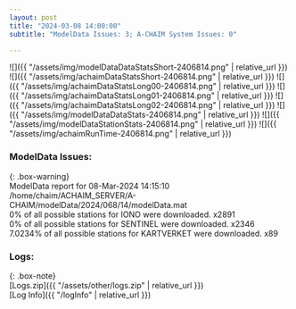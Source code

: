 ```yaml
---
layout: post
title: "2024-03-08 14:00:00"
subtitle: "ModelData Issues: 3; A-CHAIM System Issues: 0"

---
```


![]({{ "/assets/img/modelDataDataStatsShort-2406814.png" | relative_url }})
![]({{ "/assets/img/achaimDataStatsShort-2406814.png" | relative_url }})
![]({{ "/assets/img/achaimDataStatsLong00-2406814.png" | relative_url }})
![]({{ "/assets/img/achaimDataStatsLong01-2406814.png" | relative_url }})
![]({{ "/assets/img/achaimDataStatsLong02-2406814.png" | relative_url }})
![]({{ "/assets/img/modelDataDataStats-2406814.png" | relative_url }})
![]({{ "/assets/img/modelDataStationStats-2406814.png" | relative_url }})
![]({{ "/assets/img/achaimRunTime-2406814.png" | relative_url }})


### ModelData Issues:  
  
{: .box-warning}  
 ModelData report for 08-Mar-2024 14:15:10   
 /home/chaim/ACHAIM_SERVER/A-CHAIM/modelData/2024/068/14/modelData.mat   
 0% of all possible stations for IONO were downloaded. x2891   
 0% of all possible stations for SENTINEL were downloaded. x2346   
 7.0234% of all possible stations for KARTVERKET were downloaded. x89   
  


### Logs:  
  
{: .box-note}  
[Logs.zip]({{ "/assets/other/logs.zip" | relative_url }})  
[Log Info]({{ "/logInfo" | relative_url }})  

